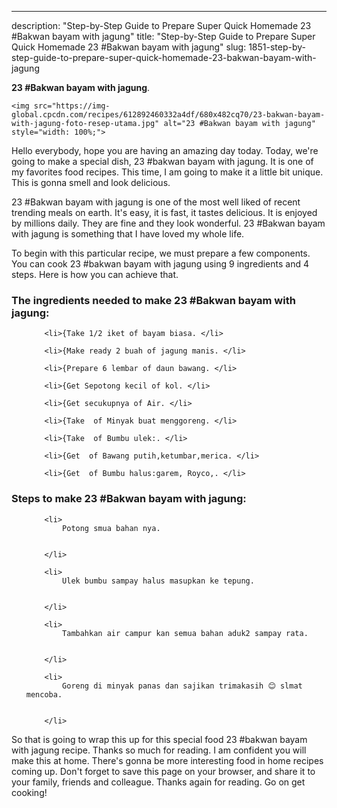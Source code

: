 ---
description: "Step-by-Step Guide to Prepare Super Quick Homemade 23 #Bakwan bayam with jagung"
title: "Step-by-Step Guide to Prepare Super Quick Homemade 23 #Bakwan bayam with jagung"
slug: 1851-step-by-step-guide-to-prepare-super-quick-homemade-23-bakwan-bayam-with-jagung

<p>
	<strong>23 #Bakwan bayam with jagung</strong>. 
	
</p>
<p>
	
	<img src="https://img-global.cpcdn.com/recipes/612892460332a4df/680x482cq70/23-bakwan-bayam-with-jagung-foto-resep-utama.jpg" alt="23 #Bakwan bayam with jagung" style="width: 100%;">
	
	
</p>
<p>
	Hello everybody, hope you are having an amazing day today. Today, we're going to make a special dish, 23 #bakwan bayam with jagung. It is one of my favorites food recipes. This time, I am going to make it a little bit unique. This is gonna smell and look delicious.
</p>
	
<p>
	
</p>
<p>
	23 #Bakwan bayam with jagung is one of the most well liked of recent trending meals on earth. It's easy, it is fast, it tastes delicious. It is enjoyed by millions daily. They are fine and they look wonderful. 23 #Bakwan bayam with jagung is something that I have loved my whole life.
</p>

<p>
To begin with this particular recipe, we must prepare a few components. You can cook 23 #bakwan bayam with jagung using 9 ingredients and 4 steps. Here is how you can achieve that.
</p>

<h3>The ingredients needed to make 23 #Bakwan bayam with jagung:</h3>

<ol>
	
		<li>{Take 1/2 iket of bayam biasa. </li>
	
		<li>{Make ready 2 buah of jagung manis. </li>
	
		<li>{Prepare 6 lembar of daun bawang. </li>
	
		<li>{Get Sepotong kecil of kol. </li>
	
		<li>{Get secukupnya of Air. </li>
	
		<li>{Take  of Minyak buat menggoreng. </li>
	
		<li>{Take  of Bumbu ulek:. </li>
	
		<li>{Get  of Bawang putih,ketumbar,merica. </li>
	
		<li>{Get  of Bumbu halus:garem, Royco,. </li>
	
</ol>
<p>
	
</p>

<h3>Steps to make 23 #Bakwan bayam with jagung:</h3>

<ol>
	
		<li>
			Potong smua bahan nya.
			
			
		</li>
	
		<li>
			Ulek bumbu sampay halus masupkan ke tepung.
			
			
		</li>
	
		<li>
			Tambahkan air campur kan semua bahan aduk2 sampay rata.
			
			
		</li>
	
		<li>
			Goreng di minyak panas dan sajikan trimakasih 😊 slmat mencoba.
			
			
		</li>
	
</ol>

<p>
	
</p>

<p>
	So that is going to wrap this up for this special food 23 #bakwan bayam with jagung recipe. Thanks so much for reading. I am confident you will make this at home. There's gonna be more interesting food in home recipes coming up. Don't forget to save this page on your browser, and share it to your family, friends and colleague. Thanks again for reading. Go on get cooking!
</p>

